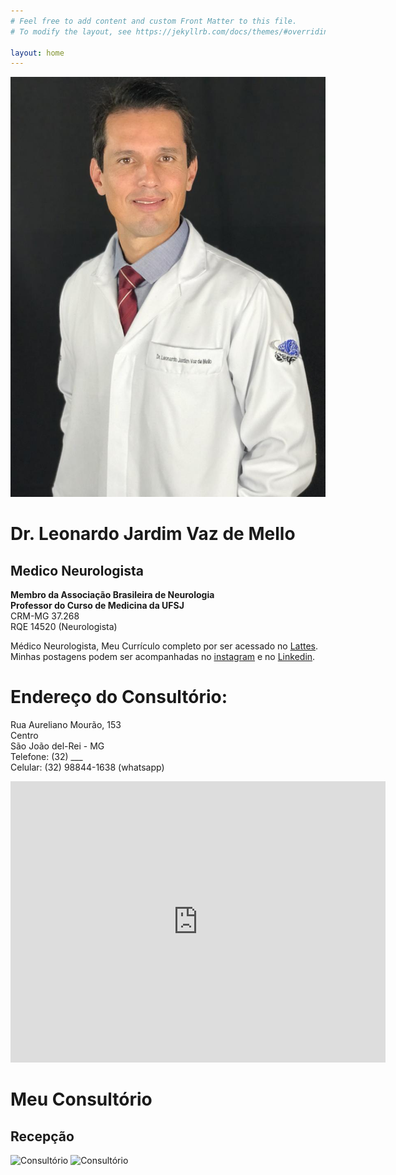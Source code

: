 ```yaml
---
# Feel free to add content and custom Front Matter to this file.
# To modify the layout, see https://jekyllrb.com/docs/themes/#overriding-theme-defaults

layout: home
---
```


![Leonardo](./images/retratoLeo.jpeg)
# Dr. Leonardo Jardim Vaz de Mello  
## Medico Neurologista  
**Membro da Associação Brasileira de Neurologia**  
**Professor do Curso de Medicina da UFSJ**  
CRM-MG 37.268  
RQE 14520 (Neurologista)  

Médico Neurologista,
Meu Currículo completo por ser acessado no [Lattes][lattes-link].  
Minhas postagens podem ser acompanhadas no [instagram][instagram-link] e no [Linkedin][linkedin-link].

# Endereço do Consultório:
Rua Aureliano Mourão, 153  
Centro  
São João del-Rei - MG   
Telefone: (32) ___   
Celular:  (32) 98844-1638  (whatsapp)

<iframe src="https://www.google.com/maps/embed?pb=!1m18!1m12!1m3!1d3721.3649194082404!2d-44.26320529001577!3d-21.137871076972896!2m3!1f0!2f0!3f0!3m2!1i1024!2i768!4f13.1!3m3!1m2!1s0xa1c8913c271e89%3A0x4693119336701235!2sRua%20Aureliano%20Mour%C3%A3o%2C%20153%20-%20Centro%2C%20S%C3%A3o%20Jo%C3%A3o%20del%20Rei%20-%20MG%2C%2036307-334!5e0!3m2!1sen!2sbr!4v1718285647470!5m2!1sen!2sbr" width="600" height="450" style="border:0;" allowfullscreen="" loading="lazy" referrerpolicy="no-referrer-when-downgrade"></iframe>

# Meu Consultório
## Recepção
![Consultório](./images/consultorioLeo.jpg)
![Consultório](./images/consultorioLeo.jpg)



[lattes-link]: http://lattes.cnpq.br/0288764410780865
[instagram-link]: https://www.instagram.com/drleonardovazneuro/
[linkedin-link]:  https://www.linkedin.com
